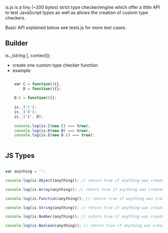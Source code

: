 is.js is a tiny (~200 bytes) strict type checker/engine which offer a little API to test JavaScript types as well as allows the creation of custom type checkers.

Basic API explained below see tests.js for more test cases.

Builder
-------------

 is._(string [, context]);
  - create one custom type checker function
  - example:
  
```javascript

	var C = function(){},
		D = function(){};
		
	D.E = function(){};
		
	is._('C');
	is._('D');
	is._('E', D);
	
	console.log(is.C(new C) === true);
	console.log(is.D(new D) === true);
	console.log(is.E(new D.E) === true);
	
```

JS Types
--------
  
```javascript

var anything = '';

console.log(is.Object(anything)); // return true if anything was created by the object constructor

console.log(is.Array(anything)); // return true if anything was created by the array constructor

console.log(is.Function(anything)); // return true if anything was created by the function constructor

console.log(is.String(anything)); // return true if anything was created by the string constructor

console.log(is.Number(anything)); // return true if anything was created by the number constructor

console.log(is.Boolean(anything)); // return true if anything was created by the boolean constructor

```